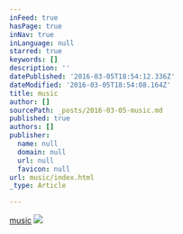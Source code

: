 ```yaml
---
inFeed: true
hasPage: true
inNav: true
inLanguage: null
starred: true
keywords: []
description: ''
datePublished: '2016-03-05T18:54:12.336Z'
dateModified: '2016-03-05T18:54:08.164Z'
title: music
author: []
sourcePath: _posts/2016-03-05-music.md
published: true
authors: []
publisher:
  name: null
  domain: null
  url: null
  favicon: null
url: music/index.html
_type: Article

---
```

[music][0]
![](https://the-grid-user-content.s3-us-west-2.amazonaws.com/316082a7-3ed4-4360-8631-76585ac9d2df.jpg)

[0]: https://shiftingwaves.bandcamp.com/